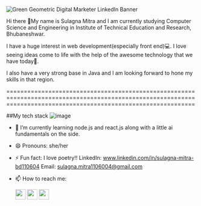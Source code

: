 
![Green Geometric Digital Marketer LinkedIn Banner](https://github.com/sul1106/sul1106/assets/136924369/9e129233-4c56-4f3f-9e74-bb7e2c595406)

Hi there 👋My name is Sulagna Mitra and I am currently studying Computer Science and Engineering in Institute of Technical Education and Research, Bhubaneshwar.

I have a huge interest in web development(especially front end)💻. I love seeing ideas come to life with the help of the awesome technology that we have today🎉.

I also have a very strong base in Java and I am looking forward to hone my skills in that region.


==================================================================================================================================================================

##My tech stack
![image](https://github.com/sul1106/sul1106/assets/136924369/da10f22f-ec79-4f87-9c44-fbb42581de30)

- 🌱 I’m currently learning node.js and react.js along with a little ai fundamentals on the side.
- 😄 Pronouns: she/her
- ⚡ Fun fact: I love poetry!!
LinkedIn: www.linkedin.com/in/sulagna-mitra-bd110604
Email: sulagna.mitra1106004@gmail.com
- 📫 How to reach me:
  
  [<img width=27px height=27px src="https://tl.vhv.rs/dpng/s/101-1015960_linkedin-icon-hd-png-download.png">](https://www.linkedin.com/in/sulagna-mitra-bd110604/)
  [<img width=27px height=27px src="https://tl.vhv.rs/dpng/s/34-342497_instagram-icon-png-2019-transparent-png.png">](https://www.instagram.com/sul_1106/)
  [<img width=27px height=27px src="https://tl.vhv.rs/dpng/s/409-4091178_material-design-mail-icon-png-download-mail-svg.png">](mailto:sulagna.mitra11062004@gmail.com)
  
